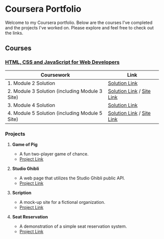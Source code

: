 # Coursera Portfolio

Welcome to my Coursera portfolio. Below are the courses I've completed and the projects I've worked on. Please explore and feel free to check out the links.

## Courses

### [HTML, CSS and JavaScript for Web Developers](https://www.coursera.org/learn/html-css-javascript-for-web-developers)

| Coursework            | Link                                      |
| ----------------------|-------------------------------------------|
| 1. Module 2 Solution | [Solution Link](http://www.org.com)     |
| 2. Module 3 Solution (including Module 3 Site) | [Solution Link](http://www.org.com) / [Site Link](http://www.org.com)  |
| 3. Module 4 Solution | [Solution Link](http://www.org.com)     |
| 4. Module 5 Solution (including Module 5 Site) | [Solution Link](http://www.org.com) / [Site Link](http://www.org.com)   |

### Projects

1. **Game of Pig**
   - A fun two-player game of chance.
   - [Project Link](https://supremortd.github.io/coding-projects/pig-game)

2. **Studio Ghibli**
   - A web page that utilizes the Studio Ghibli public API.
   - [Project Link](https://supremortd.github.io/coding-projects/studio-ghibli)

3. **Scription**
   - A mock-up site for a fictional organization.
   - [Project Link](https://supremortd.github.io/coding-projects/scription)

4. **Seat Reservation**
   - A demonstration of a simple seat reservation system.
   - [Project Link](https://supremortd.github.io/coding-projects/seat-reservation)
